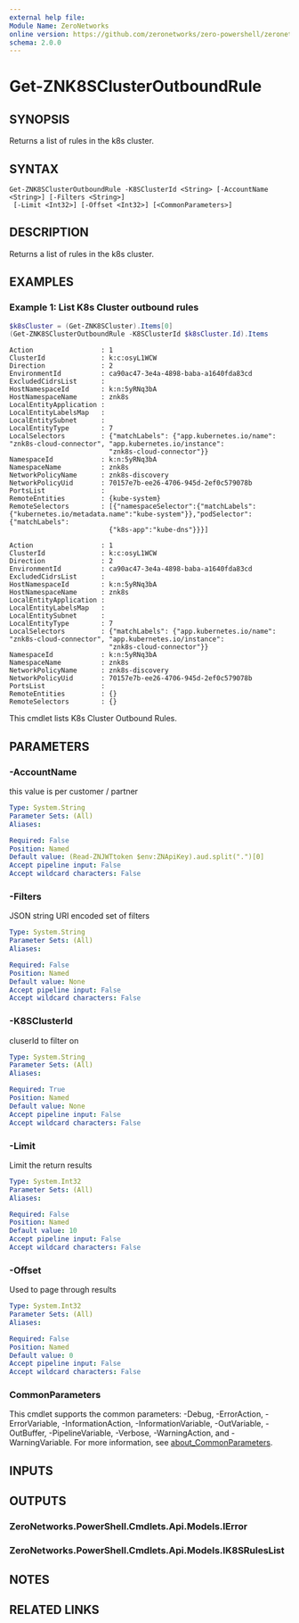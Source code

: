 ```yaml
---
external help file:
Module Name: ZeroNetworks
online version: https://github.com/zeronetworks/zero-powershell/zeronetworks/get-znk8sclusteroutboundrule
schema: 2.0.0
---
```


# Get-ZNK8SClusterOutboundRule

## SYNOPSIS
Returns a list of rules in the k8s cluster.

## SYNTAX

```
Get-ZNK8SClusterOutboundRule -K8SClusterId <String> [-AccountName <String>] [-Filters <String>]
 [-Limit <Int32>] [-Offset <Int32>] [<CommonParameters>]
```

## DESCRIPTION
Returns a list of rules in the k8s cluster.

## EXAMPLES

### Example 1: List K8s Cluster outbound rules
```powershell
$k8sCluster = (Get-ZNK8SCluster).Items[0]
(Get-ZNK8SClusterOutboundRule -K8SClusterId $k8sCluster.Id).Items
```

```output
Action                 : 1
ClusterId              : k:c:osyL1WCW
Direction              : 2
EnvironmentId          : ca90ac47-3e4a-4898-baba-a1640fda83cd
ExcludedCidrsList      : 
HostNamespaceId        : k:n:5yRNq3bA
HostNamespaceName      : znk8s
LocalEntityApplication : 
LocalEntityLabelsMap   : 
LocalEntitySubnet      : 
LocalEntityType        : 7
LocalSelectors         : {"matchLabels": {"app.kubernetes.io/name": "znk8s-cloud-connector", "app.kubernetes.io/instance": 
                         "znk8s-cloud-connector"}}
NamespaceId            : k:n:5yRNq3bA
NamespaceName          : znk8s
NetworkPolicyName      : znk8s-discovery
NetworkPolicyUid       : 70157e7b-ee26-4706-945d-2ef0c579078b
PortsList              : 
RemoteEntities         : {kube-system}
RemoteSelectors        : [{"namespaceSelector":{"matchLabels":{"kubernetes.io/metadata.name":"kube-system"}},"podSelector":{"matchLabels":
                         {"k8s-app":"kube-dns"}}}]

Action                 : 1
ClusterId              : k:c:osyL1WCW
Direction              : 2
EnvironmentId          : ca90ac47-3e4a-4898-baba-a1640fda83cd
ExcludedCidrsList      : 
HostNamespaceId        : k:n:5yRNq3bA
HostNamespaceName      : znk8s
LocalEntityApplication : 
LocalEntityLabelsMap   : 
LocalEntitySubnet      : 
LocalEntityType        : 7
LocalSelectors         : {"matchLabels": {"app.kubernetes.io/name": "znk8s-cloud-connector", "app.kubernetes.io/instance": 
                         "znk8s-cloud-connector"}}
NamespaceId            : k:n:5yRNq3bA
NamespaceName          : znk8s
NetworkPolicyName      : znk8s-discovery
NetworkPolicyUid       : 70157e7b-ee26-4706-945d-2ef0c579078b
PortsList              : 
RemoteEntities         : {}
RemoteSelectors        : {}
```

This cmdlet lists K8s Cluster Outbound Rules.

## PARAMETERS

### -AccountName
this value is per customer / partner

```yaml
Type: System.String
Parameter Sets: (All)
Aliases:

Required: False
Position: Named
Default value: (Read-ZNJWTtoken $env:ZNApiKey).aud.split(".")[0]
Accept pipeline input: False
Accept wildcard characters: False
```

### -Filters
JSON string URI encoded set of filters

```yaml
Type: System.String
Parameter Sets: (All)
Aliases:

Required: False
Position: Named
Default value: None
Accept pipeline input: False
Accept wildcard characters: False
```

### -K8SClusterId
cluserId to filter on

```yaml
Type: System.String
Parameter Sets: (All)
Aliases:

Required: True
Position: Named
Default value: None
Accept pipeline input: False
Accept wildcard characters: False
```

### -Limit
Limit the return results

```yaml
Type: System.Int32
Parameter Sets: (All)
Aliases:

Required: False
Position: Named
Default value: 10
Accept pipeline input: False
Accept wildcard characters: False
```

### -Offset
Used to page through results

```yaml
Type: System.Int32
Parameter Sets: (All)
Aliases:

Required: False
Position: Named
Default value: 0
Accept pipeline input: False
Accept wildcard characters: False
```

### CommonParameters
This cmdlet supports the common parameters: -Debug, -ErrorAction, -ErrorVariable, -InformationAction, -InformationVariable, -OutVariable, -OutBuffer, -PipelineVariable, -Verbose, -WarningAction, and -WarningVariable. For more information, see [about_CommonParameters](http://go.microsoft.com/fwlink/?LinkID=113216).

## INPUTS

## OUTPUTS

### ZeroNetworks.PowerShell.Cmdlets.Api.Models.IError

### ZeroNetworks.PowerShell.Cmdlets.Api.Models.IK8SRulesList

## NOTES

## RELATED LINKS

